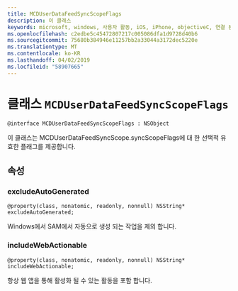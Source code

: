 ```yaml
---
title: MCDUserDataFeedSyncScopeFlags
description: 이 클래스
keywords: microsoft, windows, 사용자 활동, iOS, iPhone, objectiveC, 연결 된 장치, 프로젝트 로마
ms.openlocfilehash: c2edbe5c45472807217c005086dfa1d9728d40b6
ms.sourcegitcommit: 75680b384946e11257bb2a33044a3172dec5220e
ms.translationtype: MT
ms.contentlocale: ko-KR
ms.lasthandoff: 04/02/2019
ms.locfileid: "58907665"
---
```

# <a name="class-mcduserdatafeedsyncscopeflags"></a>클래스 `MCDUserDataFeedSyncScopeFlags`

```
@interface MCDUserDataFeedSyncScopeFlags : NSObject
```

이 클래스는 MCDUserDataFeedSyncScope.syncScopeFlags에 대 한 선택적 유효한 플래그를 제공합니다.

## <a name="properties"></a>속성

### <a name="excludeautogenerated"></a>excludeAutoGenerated

`@property(class, nonatomic, readonly, nonnull) NSString* excludeAutoGenerated;`

Windows에서 SAM에서 자동으로 생성 되는 작업을 제외 합니다.

### <a name="includewebactionable"></a>includeWebActionable
`@property(class, nonatomic, readonly, nonnull) NSString* includeWebActionable;`

항상 웹 앱을 통해 활성화 될 수 있는 활동을 포함 합니다.